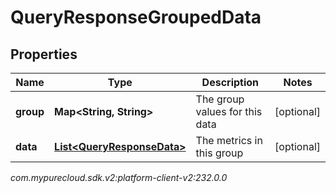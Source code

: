 # QueryResponseGroupedData


## Properties

| Name | Type | Description | Notes |
| ------------ | ------------- | ------------- | ------------- |
| **group** | **Map&lt;String, String&gt;** | The group values for this data |  [optional] |
| **data** | [**List&lt;QueryResponseData&gt;**](QueryResponseData) | The metrics in this group |  [optional] |




_com.mypurecloud.sdk.v2:platform-client-v2:232.0.0_

